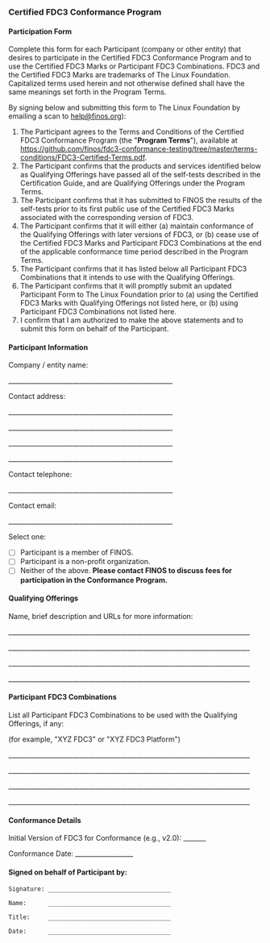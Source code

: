 ### Certified FDC3 Conformance Program
#### Participation Form

Complete this form for each Participant (company or other entity) that desires to participate in the Certified FDC3 Conformance Program and to use the Certified FDC3 Marks or Participant FDC3 Combinations. FDC3 and the Certified FDC3 Marks are trademarks of The Linux Foundation. Capitalized terms used herein and not otherwise defined shall have the same meanings set forth in the Program Terms.

By signing below and submitting this form to The Linux Foundation by emailing a scan to [help@finos.org](mailto:help@finos.org)):

1.  The Participant agrees to the Terms and Conditions of the Certified FDC3 Conformance Program (the "**Program Terms**"), available at <https://github.com/finos/fdc3-conformance-testing/tree/master/terms-conditions/FDC3-Certified-Terms.pdf>.
2.  The Participant confirms that the products and services identified below as Qualifying Offerings have passed all of the self-tests described in the Certification Guide, and are Qualifying Offerings under the Program Terms.
3.  The Participant confirms that it has submitted to FINOS the results of the self-tests prior to its first public use of the Certified FDC3 Marks associated with the corresponding version of FDC3.
4.  The Participant confirms that it will either (a) maintain conformance of the Qualifying Offerings with later versions of FDC3, or (b) cease use of the Certified FDC3 Marks and Participant FDC3 Combinations at the end of the applicable conformance time period described in the Program Terms.
5. The Participant confirms that it has listed below all Participant FDC3 Combinations that it intends to use with the Qualifying Offerings.
6.  The Participant confirms that it will promptly submit an updated Participant Form to The Linux Foundation prior to (a) using the Certified FDC3 Marks with Qualifying Offerings not listed here, or (b) using Participant FDC3 Combinations not listed here.
7.  I confirm that I am authorized to make the above statements and to submit this form on behalf of the Participant.


#### Participant Information


Company / entity name:

\___________________________________________________

Contact address:

\___________________________________________________

\___________________________________________________

\___________________________________________________

\___________________________________________________

Contact telephone:

\___________________________________________________

Contact email:

\___________________________________________________


Select one:

 - [ ] Participant is a member of FINOS.
 - [ ] Participant is a non-profit organization.
 - [ ] Neither of the above. **Please contact FINOS to discuss fees for participation in the Conformance Program.**

#### Qualifying Offerings

Name, brief description and URLs for more information:

\___________________________________________________________________________

\___________________________________________________________________________

\___________________________________________________________________________

\___________________________________________________________________________


#### Participant FDC3 Combinations

List all Participant FDC3 Combinations to be used with the Qualifying Offerings, if any:

(for example, "XYZ FDC3" or "XYZ FDC3 Platform")

\___________________________________________________________________________

\___________________________________________________________________________

\___________________________________________________________________________

\___________________________________________________________________________


#### Conformance Details

Initial Version of FDC3 for Conformance (e.g., v2.0): _______

Conformance Date: __________________


#### Signed on behalf of Participant by:

```
Signature: __________________________________

Name:      __________________________________

Title:     __________________________________

Date:      __________________________________
```
